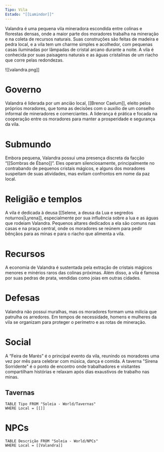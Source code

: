 ```yaml
---
Tipo: Vila
Estado: "[[Lumindor]]"
---
```

Valandra é uma pequena vila mineradora escondida entre colinas e florestas densas, onde a maior parte dos moradores trabalha na mineração e na coleta de recursos naturais. Suas construções são feitas de madeira e pedra local, e a vila tem um charme simples e acolhedor, com pequenas casas iluminadas por lâmpadas de cristal arcano durante a noite. A vila é conhecida por suas paisagens naturais e as águas cristalinas de um riacho que corre pelas redondezas.

![[valandra.png]]
# Governo

Valandra é liderada por um ancião local, [[Brenor Caelum]], eleito pelos próprios moradores, que toma as decisões com o auxílio de um conselho informal de mineradores e comerciantes. A liderança é prática e focada na cooperação entre os moradores para manter a prosperidade e segurança da vila.
# Submundo

Embora pequena, Valandra possui uma presença discreta da facção “[[Sombras de Ébano]]”. Eles operam silenciosamente, principalmente no contrabando de pequenos cristais mágicos, e alguns dos moradores suspeitam de suas atividades, mas evitam confrontos em nome da paz local.
# Religião e templos

A vila é dedicada à deusa [[Selene, a deusa da Lua e segredos noturnos|Lyrena]], especialmente por sua influência sobre a lua e as águas que rodeiam Valandra. Pequenos altares dedicados a ela são comuns nas casas e na praça central, onde os moradores se reúnem para pedir bênçãos para as minas e para o riacho que alimenta a vila.
# Recursos

A economia de Valandra é sustentada pela extração de cristais mágicos menores e minérios raros das colinas próximas. Além disso, a vila é famosa por suas pedras de prata, vendidas como joias em outras cidades.
# Defesas

Valandra não possui muralhas, mas os moradores formam uma milícia que patrulha os arredores. Em tempos de necessidade, homens e mulheres da vila se organizam para proteger o perímetro e as rotas de mineração.
# Social

A “Feira de Marés” é o principal evento da vila, reunindo os moradores uma vez por mês para celebrar com música, dança e comida. A taverna "Sirena Sorridente" é o ponto de encontro onde trabalhadores e visitantes compartilham histórias e relaxam após dias exaustivos de trabalho nas minas.
## Tavernas
```dataview
TABLE Tipo FROM "Soleia - World/Tavernas"
WHERE Local = [[]]
```

# NPCs

```dataview
TABLE Descrição FROM "Soleia - World/NPCs"
WHERE Local = [[Valandra]]
```
